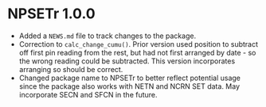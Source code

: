 # NPSETr 1.0.0

* Added a `NEWS.md` file to track changes to the package.  
* Correction to `calc_change_cumu()`. Prior version used position to subtract off first pin reading from the rest, but had not first arranged by date - so the wrong reading could be subtracted. This version incorporates arranging so should be correct.  
* Changed package name to NPSETr to better reflect potential usage since the package also works with NETN and NCRN SET data. May incorporate SECN and SFCN in the future.
